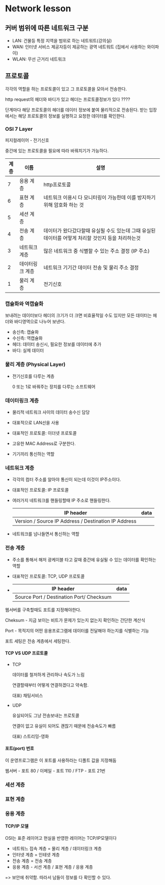 # Network lesson

## 커버 범위에 따른 네트워크 구분

- LAN: 건물등 특정 지역을 범위로 하는 네트워트(강의실)
- WAN: 인터넷 서비스 제공자등이 제공하는 광역 네트워트 (집에서 사용하는 와이파이)
- WLAN: 무선 근거리 네트워크

## 프로토콜

각각의 역할을 하는 프로토콜이 있고 그 프로토콜을 모아서 전송한다.

http request의 헤더와 바디가 있고 헤더는 프로토콜정보가 있다 ????

단계마다 해당 프로토콜의 헤더를 데이터 정보에 붙여 물리적으로 전송된다. 받는 입장에서는 해당 프로토콜의 정보를 실행하고 요청한 데이터를 확인한다. 

### OSI 7 Layer

피지컬레이어 - 전기신호

중간에 있는 프로토콜을 필요에 따라 바꿔치기가 가능하다.

| 계층 | 이름            | 설명                                                         |
| ---- | --------------- | ------------------------------------------------------------ |
| 7    | 응용 계층       | http프로토콜                                                 |
| 6    | 표현 계층       | 네트워크 이용시 다 모니터링이 가능한데 이를 방지하기 위해 암호화 하는 것 |
| 5    | 세션 계층       |                                                              |
| 4    | 전송 계층       | 데이터가 왔다갔다할때 유실될 수도 있는데 그때 유실된 데이터를 어떻게 처리할 것인지 등을 처리하는것 |
| 3    | 네트워크 계층   | 많은 네트워크 중 식별할 수 있는 주소 결정 (IP 주소)          |
| 2    | 데이터링크 계층 | 네트워크 기기간 데이터 전송 및 물리 주소 결정                |
| 1    | 물리 계층       | 전기신호                                                     |



### 캡슐화와 역캡슐화

보내려는 데이터보다 헤더의 크기가 더 크면 비효율적일 수도 있지만 모든 데이터는 헤더와 바디영역으로 나누어 보낸다.

- 송신측: 캡슐화
- 수신측: 역캡슐화
- 헤더: 데이터 송신시, 필요한 정보를 데이터에 추가
- 바디: 실제 데이터



### 물리 계층 (Physical Layer)

- 전기신호를 다루는 계층

  0 또는 1로 바꿔주는 장치를 다루는 소프트웨어



### 데이터링크 계층 

- 물리적 네트워크 사이의 데이터 송수신 담당
- 대표적으로 LAN선을 사용

- 대표적인 프로토콜: 이더넷 프로토콜
- 고유한 MAC Address로 구분한다.
- 기기끼리 통신하는 역할



### 네트워크 계층

- 각각의 컴터 주소를 알아야 통신이 되는데 이것이 IP주소이다.

- 대표적인 프로토콜: IP 프로토콜

- 여러가지 네트워크를 핸들링할때 IP 주소로 핸들링한다.

  | IP header                                            | data |
  | ---------------------------------------------------- | ---- |
  | Version / Source IP Address / Destination IP Address |      |

- 네트워크를 넘나들면서 통신하는 역할



### 전송 계층

- 주소를 통해서 해저 광케이블 타고 갈때 중간에 유실될 수 있는 데이터를 확인하는 역할

- 대표적인 프로토콜: TCP, UDP 프로토콜

- | IP header                                | data |
  | ---------------------------------------- | ---- |
  | Source Port / Destination Port/ Checksum |      |

웹서버를 구축할때도 포트를 지정해야한다.

Cheksum - 지금 보이는 비트가 문제가 있는지 없는지 확인하는 간단한 계산식

Port - 목적지의 어떤 응용프로그램에 데이터를 전달해야 하는지를 식별하는 기능

포트 세팅은 전송 계층에서 세팅한다.



#### TCP VS UDP 프로토콜

- TCP

  데이터를 철저하게 관리하나 속도가 느림

  연결할때부터 어떻게 연결하겠다고 약속함.

  대표) 채팅서비스

  

- UDP

  유실되어도 그냥 전송보내는 프로토콜

  연결이 없고 유실이 되어도 괜찮기 때문에 전송속도가 빠름

  대표) 스트리밍-영화



#### 포트(port) 번호

이 운영프로그램은 이 포트를 사용하라는 디폴트 값을 지정해둠

웹서버 - 포트 80 / 이메일 - 포트 110 / FTP - 포트 21번



### 세션 계층

### 표현 계층

### 응용 계층



#### TCP/IP 모델

OSI는 표준 레이어고 현실을 반영한 레이어는 TCP/IP모델이다

- 네트워느 접속 계층 = 물리 계층 / 데이터링크 계층
- 인터넷 계층 = 인테넷 계층
- 전송 계층  = 전송 계층
- 응용 계층 - 서션 계층 / 표현 계층 / 응용 계층

=> 보안에 취약함. 따라서 남들이 정보를 다 확인할 수 있다. 



